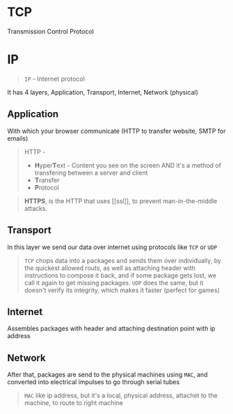 # TCP
Transmission Control Protocol
# IP
> `IP` - Internet protocol


It has 4 layers, Application, Transport, Internet, Network (physical)

## Application
With which your browser communicate (HTTP to transfer website, SMTP for emails)
> HTTP -
>   - **H**yper**T**ext - Content you see on the screen AND it's a method of transfering between a server and client
>   - **T**ransfer
>   - **P**rotocol

> **HTTPS**, is the HTTP that uses [[ssl]], to prevent man-in-the-middle attacks.

## Transport
In this layer we send our data over internet using protocols like `TCP` or `UDP`
> `TCP` chops data into a packages and sends them over individually, by the quickest allowed routs, as well as attaching header with instructions to compose it back, and if some package gets lost, we call it again to get missing packages.
> `UDP` does the same, but it doesn't verify its integrity, which makes it faster (perfect for games)

## Internet
Assembles packages with header and attaching destination point with ip address

## Network
After that, packages are send to the physical machines using `MAC`, and converted into electrical impulses to go through serial tubes
> `MAC` like ip address, but it's a local, physical address, attachet to the machine, to route to right machine
